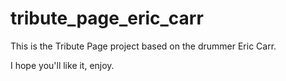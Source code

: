 # tribute_page_eric_carr

This is the Tribute Page project based on the drummer Eric Carr.

I hope you'll like it, enjoy.
